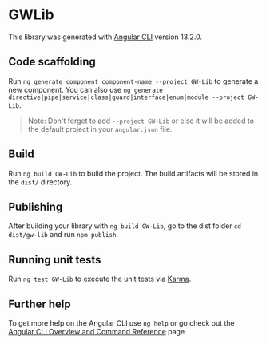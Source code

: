 # GWLib

This library was generated with [Angular CLI](https://github.com/angular/angular-cli) version 13.2.0.

## Code scaffolding

Run `ng generate component component-name --project GW-Lib` to generate a new component. You can also use `ng generate directive|pipe|service|class|guard|interface|enum|module --project GW-Lib`.
> Note: Don't forget to add `--project GW-Lib` or else it will be added to the default project in your `angular.json` file. 

## Build

Run `ng build GW-Lib` to build the project. The build artifacts will be stored in the `dist/` directory.

## Publishing

After building your library with `ng build GW-Lib`, go to the dist folder `cd dist/gw-lib` and run `npm publish`.

## Running unit tests

Run `ng test GW-Lib` to execute the unit tests via [Karma](https://karma-runner.github.io).

## Further help

To get more help on the Angular CLI use `ng help` or go check out the [Angular CLI Overview and Command Reference](https://angular.io/cli) page.

